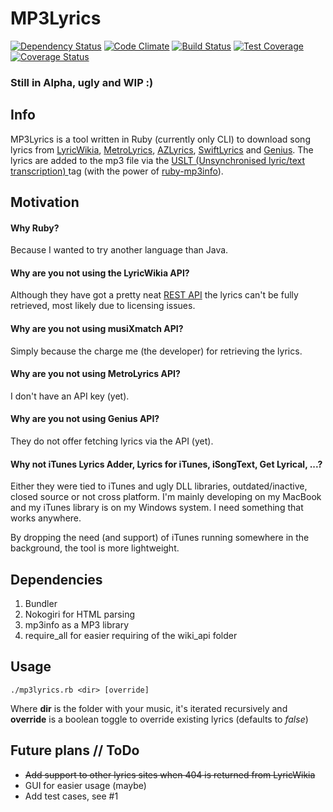 # MP3Lyrics

[![Dependency Status](https://gemnasium.com/timbru31/mp3lyrics.svg)](https://gemnasium.com/timbru31/mp3lyrics)
[![Code Climate](https://codeclimate.com/github/timbru31/mp3lyrics/badges/gpa.svg)](https://codeclimate.com/github/timbru31/mp3lyrics)
[![Build Status](https://travis-ci.org/timbru31/mp3lyrics.svg?branch=master)](https://travis-ci.org/timbru31/mp3lyrics)
[![Test Coverage](https://codeclimate.com/github/timbru31/mp3lyrics/badges/coverage.svg)](https://codeclimate.com/github/timbru31/mp3lyrics/coverage)
[![Coverage Status](https://coveralls.io/repos/github/timbru31/mp3lyrics/badge.svg?branch=master)](https://coveralls.io/github/timbru31/mp3lyrics?branch=master)

### Still in Alpha, ugly and WIP :)

## Info

MP3Lyrics is a tool written in Ruby (currently only CLI) to download song lyrics from [LyricWikia](http://lyrics.wikia.com), [MetroLyrics](http://metrolyrics.com), [AZLyrics](http://azlyrics.com), [SwiftLyrics](http://swiftlyrics.com) and [Genius](http://genius.com).
The lyrics are added to the mp3 file via the [USLT (Unsynchronised lyric/text transcription) ](http://id3.org/id3v2.4.0-frames) tag (with the power of [ruby-mp3info](https://github.com/moumar/ruby-mp3info)).

## Motivation

#### Why Ruby?

Because I wanted to try another language than Java.

#### Why are you not using the LyricWikia API?

Although they have got a pretty neat [REST API](http://api.wikia.com/wiki/LyricWiki_API/REST) the lyrics can't be fully retrieved, most likely due to licensing issues.

#### Why are you not using musiXmatch API?

Simply because the charge me (the developer) for retrieving the lyrics.

#### Why are you not using MetroLyrics API?

I don't have an API key (yet).

#### Why are you not using Genius API?

They do not offer fetching lyrics via the API (yet).

#### Why not iTunes Lyrics Adder, Lyrics for iTunes, iSongText, Get Lyrical, ...?

Either they were tied to iTunes and ugly DLL libraries, outdated/inactive, closed source or not cross platform. I'm mainly developing on my MacBook and my iTunes library is on my Windows system. I need something that works anywhere.

By dropping the need (and support) of iTunes running somewhere in the background, the tool is more lightweight.

## Dependencies

1. Bundler
2. Nokogiri for HTML parsing
3. mp3info as a MP3 library
4. require_all for easier requiring of the wiki_api folder

## Usage

````
./mp3lyrics.rb <dir> [override]
````
Where **dir** is the folder with your music, it's iterated recursively and **override** is a boolean toggle to override existing lyrics (defaults to *false*)

## Future plans // ToDo

- ~~Add support to other lyrics sites when 404 is returned from LyricWikia~~
- GUI for easier usage (maybe)
- Add test cases, see #1
